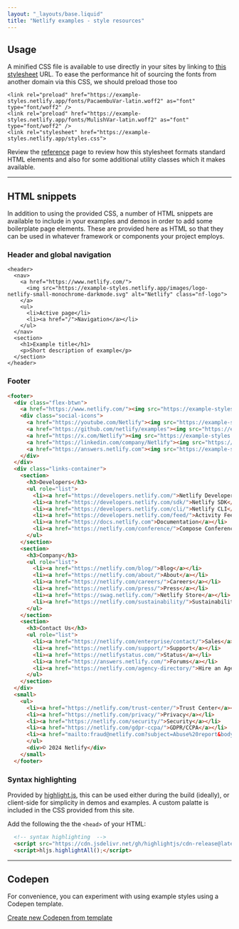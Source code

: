 ```yaml
---
layout: "_layouts/base.liquid"
title: "Netlify examples - style resources"
---
```


<section>
  <h2 id="usage">Usage</h2>  
  <p>
    A minified CSS file is available to use directly in your sites by linking to <a href="https://example-styles.netlify.app/styles.css">this stylesheet</a> URL. To ease the performance hit of sourcing the fonts from another domain via this CSS, we should preload those too
  </p>

```
<link rel="preload" href="https://example-styles.netlify.app/fonts/PacaembuVar-latin.woff2" as="font" type="font/woff2" />
<link rel="preload" href="https://example-styles.netlify.app/fonts/MulishVar-latin.woff2" as="font" type="font/woff2" />
<link rel="stylesheet" href="https://example-styles.netlify.app/styles.css">
```

Review the [reference](/reference) page to review how this stylesheet formats standard HTML elements and also for some additional utility classes which it makes available.

</section>
<hr>
<section>
  <h2>HTML snippets</h2>
  <p>
    In addition to using the provided CSS, a number of HTML snippets are available to include in your examples and demos in order to add some boilerplate page elements. These are provided here as HTML so that they can be used in whatever framework or components your project employs.
  </p>
  <h3>Header and global navigation</h3>
     
```
<header>
  <nav>
    <a href="https://www.netlify.com/">
      <img src="https://example-styles.netlify.app/images/logo-netlify-small-monochrome-darkmode.svg" alt="Netlify" class="nf-logo">
    </a>
    <ul>
      <li>Active page</li>
      <li><a href="/">Navigation</a></li>
    </ul>
  </nav>
  <section>
    <h1>Example title</h1>
    <p>Short description of example</p>
  </section>
</header>
```

<h3>Footer</h3>  

```html
<footer>
  <div class="flex-btwn">
    <a href="https://www.netlify.com/"><img src="https://example-styles.netlify.app//images/logo-netlify-small-monochrome-lightmode.svg" class="nf-logo" alt="Netlify logo"></a>
    <div class="social-icons">
      <a href="https://youtube.com/Netlify"><img src="https://example-styles.netlify.app/icons/youtube.svg" alt="YouTube"></a>
      <a href="https://github.com/netlify/examples"><img src="https://example-styles.netlify.app/icons/github.svg" alt="GitHub"></a>
      <a href="https://x.com/Netlify"><img src="https://example-styles.netlify.app/icons/twitter.svg" alt="X"></a>
      <a href="https://linkedin.com/company/Netlify"><img src="https://example-styles.netlify.app/icons/linkedin.svg" alt="LinkedIn"></a>
      <a href="https://answers.netlify.com"><img src="https://example-styles.netlify.app/icons/discourse.svg" alt="Netlify Answers"></a>
    </div>
  </div>
  <div class="links-container">
    <section>
      <h3>Developers</h3>
      <ul role="list">
        <li><a href="https://developers.netlify.com/">Netlify Developers</a></li>
        <li><a href="https://developers.netlify.com/sdk/">Netlify SDK</a></li>
        <li><a href="https://developers.netlify.com/cli/">Netlify CLI</a></li>
        <li><a href="https://developers.netlify.com/feed/">Activity Feed</a></li>
        <li><a href="https://docs.netlify.com">Documentation</a></li>
        <li><a href="https://netlify.com/conference/">Compose Conference</a></li>
      </ul>
    </section>
    <section>
      <h3>Company</h3>
      <ul role="list">
        <li><a href="https://netlify.com/blog/">Blog</a></li>
        <li><a href="https://netlify.com/about/">About</a></li>
        <li><a href="https://netlify.com/careers/">Careers</a></li>
        <li><a href="https://netlify.com/press/">Press</a></li>
        <li><a href="https://swag.netlify.com/">Netlify Store</a></li>
        <li><a href="https://netlify.com/sustainability/">Sustainability</a></li>
      </ul>
    </section>
    <section>
      <h3>Contact Us</h3>
      <ul role="list">
        <li><a href="https://netlify.com/enterprise/contact/">Sales</a></li>
        <li><a href="https://netlify.com/support/">Support</a></li>
        <li><a href="https://netlifystatus.com/">Status</a></li>
        <li><a href="https://answers.netlify.com/">Forums</a></li>
        <li><a href="https://netlify.com/agency-directory/">Hire an Agency</a></li>
      </ul>
    </section>
  </div>
  <small>
    <ul>
      <li><a href="https://netlify.com/trust-center/">Trust Center</a></li>
      <li><a href="https://netlify.com/privacy/">Privacy</a></li>
      <li><a href="https://netlify.com/security/">Security</a></li>
      <li><a href="https://netlify.com/gdpr-ccpa/">GDPR/CCPA</a></li>
      <li><a href="mailto:fraud@netlify.com?subject=Abuse%20report&body=Please%20include%20the%20site%20URL%20and%20reason%20for%20your%20report%2C%20and%20we%20will%20reply%20promptly.">Abuse</a></li>
      </ul>
      <div>© 2024 Netlify</div>
    </small>
  </footer>
```

<h3 id="syntax-highlighting">Syntax highlighting</h3>

Provided by [highlight.js](https://highlightjs.org), this can be used either during the build (ideally), or client-side for simplicity in demos and examples. A custom palatte is included in the CSS provided from this site.

Add the following the the `<head>` of your HTML:

```html
  <!-- syntax highlighting  -->
  <script src="https://cdn.jsdelivr.net/gh/highlightjs/cdn-release@latest/build/highlight.min.js"></script>
  <script>hljs.highlightAll();</script>
```


</section>
<hr>
<section>

  <h2>Codepen</h2>
  <p>
    For convenience, you can experiment with using example styles using a Codepen template.
  </p>
  <p>
    <a href="https://codepen.io/pen?template=OJYzMOY" class="btn-primary">Create new Codepen from template</a>
  </p>

</section>
